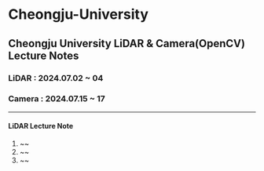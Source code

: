 # Cheongju-University<br>
## Cheongju University LiDAR & Camera(OpenCV) Lecture Notes<br>
###  LiDAR  : 2024.07.02 ~ 04<br>
###  Camera : 2024.07.15 ~ 17<br>
---
#### LiDAR Lecture Note<br>
  1. ~~
  2. ~~
  3. ~~
